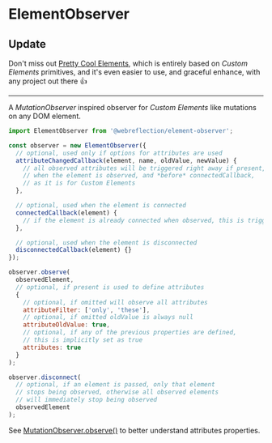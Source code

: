 # ElementObserver

## Update

Don't miss out [Pretty Cool Elements](https://github.com/WebReflection/p-cool#readme), which is entirely based on *Custom Elements* primitives, and it's even easier to use, and graceful enhance, with any project out there 👍

- - -

A *MutationObserver* inspired observer for *Custom Elements* like mutations on any DOM element.

```js
import ElementObserver from '@webreflection/element-observer';

const observer = new ElementObserver({
  // optional, used only if options for attributes are used
  attributeChangedCallback(element, name, oldValue, newValue) {
    // all observed attributes will be triggered right away if present,
    // when the element is observed, and *before* connectedCallback,
    // as it is for Custom Elements
  },

  // optional, used when the element is connected
  connectedCallback(element) {
    // if the element is already connected when observed, this is triggered.
  },

  // optional, used when the element is disconnected
  disconnectedCallback(element) {}
});

observer.observe(
  observedElement,
  // optional, if present is used to define attributes
  {
    // optional, if omitted will observe all attributes
    attributeFilter: ['only', 'these'],
    // optional, if omitted oldValue is always null
    attributeOldValue: true,
    // optional, if any of the previous properties are defined,
    // this is implicitly set as true
    attributes: true
  }
);

observer.disconnect(
  // optional, if an element is passed, only that element
  // stops being observed, otherwise all observed elements
  // will immediately stop being observed
  observedElement
);
```

See [MutationObserver.observe()](https://developer.mozilla.org/en-US/docs/Web/API/MutationObserver/observe) to better understand attributes properties.
